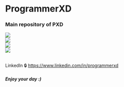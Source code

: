 # ProgrammerXD
<h3>Main repository of PXD</h3>
<a href="https://programmerxd.codes"> <img src="https://img.shields.io/badge/Website-ProgrammerXD-orange" ></a> <br>
<a href=" https://programmerxd.codes/Certificates.html "> <img src="https://img.shields.io/badge/Certificates-ProgrammerXD-blue" ></a> <br>
<a href=" https://programmerxd.codes/Money-Game "> <img src="https://img.shields.io/badge/Play_Games-Squid_game-orange" ></a>  <br>
<a href=" https://programmerxd.codes/Musics "> <img src="https://img.shields.io/badge/Music_Playlist-Play_now-blue" ></a>
<br>
<br>

LinkedIn 🔒 https://www.linkedin.com/in/programmerxd

<h5> Enjoy your day :) </h5> 

